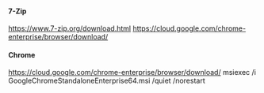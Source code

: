 #### 7-Zip
https://www.7-zip.org/download.html
https://cloud.google.com/chrome-enterprise/browser/download/

#### Chrome
https://cloud.google.com/chrome-enterprise/browser/download/
msiexec /i GoogleChromeStandaloneEnterprise64.msi /quiet /norestart
